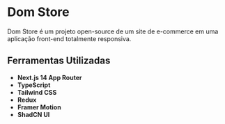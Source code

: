 # Dom Store

Dom Store é um projeto open-source de um site de e-commerce em uma aplicação front-end totalmente responsiva.

## Ferramentas Utilizadas

- **Next.js 14 App Router**  
- **TypeScript**  
- **Tailwind CSS**  
- **Redux**  
- **Framer Motion**  
- **ShadCN UI**
